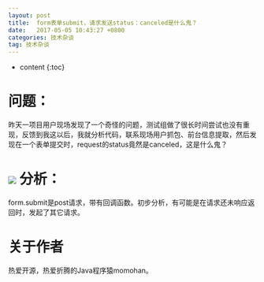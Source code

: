```yaml
---
layout: post
title:  form表单submit，请求发送status：canceled是什么鬼？
date:   2017-05-05 10:43:27 +0800
categories: 技术杂谈
tag: 技术杂谈
---
```


* content
{:toc}

问题：
====================================

昨天一项目用户现场发现了一个奇怪的问题，测试组做了很长时间尝试也没有重现，反馈到我这以后，我就分析代码，联系现场用户抓包、前台信息提取，然后发现在一个表单提交时，request的status竟然是canceled，这是什么鬼？

![](http://i.imgur.com/jzgsGSh.png)
分析：
====================================
form.submit是post请求，带有回调函数。初步分析，有可能是在请求还未响应返回时，发起了其它请求。

关于作者
====================================

热爱开源，热爱折腾的Java程序猿momohan。


